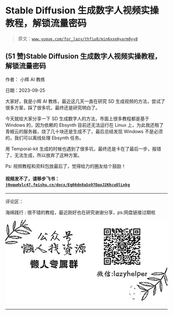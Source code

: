 # Stable Diffusion 生成数字人视频实操教程，解锁流量密码

> 原文：[`www.yuque.com/for_lazy/thfiu8/min6xxe6yarm8yy8`](https://www.yuque.com/for_lazy/thfiu8/min6xxe6yarm8yy8)

## (51 赞)Stable Diffusion 生成数字人视频实操教程，解锁流量密码

作者： 小辉 AI 教练

日期：2023-09-25

大家好，我是小辉 AI 教练，最近这几天一直在研究 SD 生成视频的方法，尝试了很多方案，踩了很多坑，最终还是研究明白了。

今天就给大家分享一下 SD 生成数字人的方法，市面上很多教程都是基于 Windows 的，因为依赖的 Ebsynth 目前还无法运行在 Linux 上，为此我还租了青椒云的服务器，烧了几十块还是生成不了，最后总结发现 Windows 不是必须的，我们可以离线处理 Ebsynth 任务。

用 Temporal-kit 生成的时候也遇到了很多坑，最终还是卡在了最后一步，报错了，无法生成，所以放弃了这种方案。

Ps: 视频教程和资料包放最后了，觉得给力的圈友给个鼓励！

#### 视频发不了，请移步飞书：[`j0oqwdylc47.feishu.cn/docx/Eg06dn8aSo97DaxJ2KkcuOlLnkg`](https://j0oqwdylc47.feishu.cn/docx/Eg06dn8aSo97DaxJ2KkcuOlLnkg)

* * *

评论区：

海绵践行 : 很不错的教程，最近刚好也在研究谢谢分享，ps:网盘链接过期啦

![](img/1c37d505930596d12a88ab23e11aa07a.png)

* * *
